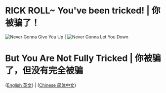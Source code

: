 # RICK ROLL~ You've been tricked! | 你被骗了！
![Never Gonna Give You Up](https://media4.giphy.com/media/Ju7l5y9osyymQ/200.gif)
|
![Never Gonna Let You Down](https://i.pinimg.com/originals/6b/8b/b6/6b8bb65266ffdf64980122dd6704cf65.gif)
# But You Are Not Fully Tricked | 你被骗了，但没有完全被骗

{[English 英文](https://github.com/Rick-Lang/Rick-Lang/blob/main/EN.md)}
|
{[Chinese 简体中文](https://github.com/Rick-Lang/Rick-Lang/blob/main/CH.md)}
